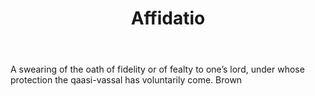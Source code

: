 ---
title: Affidatio
letter: A
permalink: "/definitions/affidatio.html"
body: A swearing of the oath of fidelity or of fealty to one’s lord, under whose protection
  the qaasi-vassal has voluntarily come. Brown
published_at: '2018-07-07'
layout: post
---
